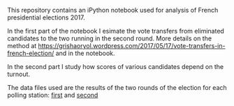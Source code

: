 This repository contains an iPython notebook used for analysis of French presidential elections 2017.

In the first part of the notebook I esimate the vote transfers from eliminated candidates to the two running in the second round. More details on the method at https://grishaoryol.wordpress.com/2017/05/17/vote-transfers-in-french-election/
and in the notebook.

In the second part I study how scores of various candidates depend on the turnout.

The data files used are the results of the two rounds of the election for each polling station: [first](https://public.opendatasoft.com/explore/dataset/election-presidentielle-2017-resultats-par-bureaux-de-vote-tour-1/?disjunctive.libelle_de_la_commune)
and [second](https://public.opendatasoft.com/explore/dataset/election-presidentielle-2017-resultats-par-bureaux-de-vote-tour-2/?disjunctive.libelle_de_la_commune)

